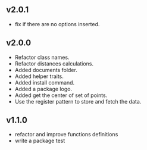 v2.0.1
--------
* fix if there are no options inserted.

v2.0.0
--------
* Refactor class names.
* Refactor distances calculations.
* Added documents folder.
* Added helper traits.
* Added install command.
* Added a package logo.
* Added get the center of set of points.
* Use the register pattern to store and fetch the data.


v1.1.0
--------
* refactor and improve functions definitions
* write a package test

